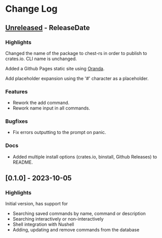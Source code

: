 # Change Log

<!-- next-header -->
## [Unreleased] - ReleaseDate

### Highlights

Changed the name of the package to chest-rs in order to publish to crates.io. CLI name is unchanged.

Added a Github Pages static site using [Oranda](https://opensource.axo.dev/oranda/).

Add placeholder expansion using the '#' character as a placeholder.

### Features
- Rework the add command.
- Rework name input in all commands.

### Bugfixes
- Fix errors outputting to the prompt on panic.

### Docs
- Added multiple install options (crates.io, binstall, Github Releases) to README.

## [0.1.0] - 2023-10-05

### Highlights

Initial version, has support for
- Searching saved commands by name, command or description
- Searching interactively or non-interactively
- Shell integration with Nushell
- Adding, updating and remove commands from the database

<!-- next-url -->
[Unreleased]: https://github.com/Dauthdaert/chest/compare/v0.1.0...HEAD
